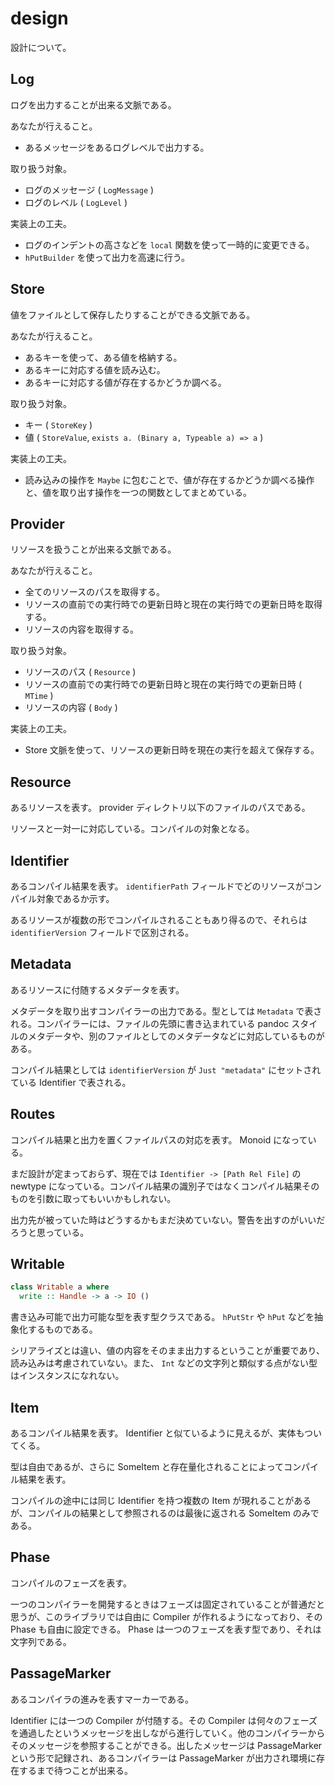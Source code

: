 # design

設計について。

## Log

ログを出力することが出来る文脈である。

あなたが行えること。

* あるメッセージをあるログレベルで出力する。

取り扱う対象。

* ログのメッセージ ( `LogMessage` )
* ログのレベル ( `LogLevel` )

実装上の工夫。

* ログのインデントの高さなどを `local` 関数を使って一時的に変更できる。
* `hPutBuilder` を使って出力を高速に行う。

## Store

値をファイルとして保存したりすることができる文脈である。

あなたが行えること。

* あるキーを使って、ある値を格納する。
* あるキーに対応する値を読み込む。
* あるキーに対応する値が存在するかどうか調べる。

取り扱う対象。

* キー ( `StoreKey` )
* 値 ( `StoreValue`, `exists a. (Binary a, Typeable a) => a` )

実装上の工夫。

* 読み込みの操作を `Maybe` に包むことで、値が存在するかどうか調べる操作と、値を取り出す操作を一つの関数としてまとめている。

## Provider

リソースを扱うことが出来る文脈である。

あなたが行えること。

* 全てのリソースのパスを取得する。
* リソースの直前での実行時での更新日時と現在の実行時での更新日時を取得する。
* リソースの内容を取得する。

取り扱う対象。

* リソースのパス ( `Resource` )
* リソースの直前での実行時での更新日時と現在の実行時での更新日時 ( `MTime` )
* リソースの内容 ( `Body` )

実装上の工夫。

* Store 文脈を使って、リソースの更新日時を現在の実行を超えて保存する。

## Resource

あるリソースを表す。 provider ディレクトリ以下のファイルのパスである。

リソースと一対一に対応している。コンパイルの対象となる。

## Identifier

あるコンパイル結果を表す。 `identifierPath` フィールドでどのリソースがコンパイル対象であるか示す。

あるリソースが複数の形でコンパイルされることもあり得るので、それらは `identifierVersion` フィールドで区別される。

## Metadata

あるリソースに付随するメタデータを表す。

メタデータを取り出すコンパイラーの出力である。型としては `Metadata` で表される。コンパイラーには、ファイルの先頭に書き込まれている pandoc スタイルのメタデータや、別のファイルとしてのメタデータなどに対応しているものがある。

コンパイル結果としては `identifierVersion` が `Just "metadata"` にセットされている Identifier で表される。

## Routes

コンパイル結果と出力を置くファイルパスの対応を表す。 Monoid になっている。

まだ設計が定まっておらず、現在では `Identifier -> [Path Rel File]` の newtype になっている。コンパイル結果の識別子ではなくコンパイル結果そのものを引数に取ってもいいかもしれない。

出力先が被っていた時はどうするかもまだ決めていない。警告を出すのがいいだろうと思っている。

## Writable

```haskell
class Writable a where
  write :: Handle -> a -> IO ()
```

書き込み可能で出力可能な型を表す型クラスである。 `hPutStr` や `hPut` などを抽象化するものである。

シリアライズとは違い、値の内容をそのまま出力するということが重要であり、読み込みは考慮されていない。また、 `Int` などの文字列と類似する点がない型はインスタンスになれない。

## Item

あるコンパイル結果を表す。 Identifier と似ているように見えるが、実体もついてくる。

型は自由であるが、さらに SomeItem と存在量化されることによってコンパイル結果を表す。

コンパイルの途中には同じ Identifier を持つ複数の Item が現れることがあるが、コンパイルの結果として参照されるのは最後に返される SomeItem のみである。

## Phase

コンパイルのフェーズを表す。

一つのコンパイラーを開発するときはフェーズは固定されていることが普通だと思うが、このライブラリでは自由に Compiler が作れるようになっており、その Phase も自由に設定できる。 Phase は一つのフェーズを表す型であり、それは文字列である。

## PassageMarker

あるコンパイラの進みを表すマーカーである。

Identifier には一つの Compiler が付随する。その Compiler は何々のフェーズを通過したというメッセージを出しながら進行していく。他のコンパイラーからそのメッセージを参照することができる。出したメッセージは PassageMarker という形で記録され、あるコンパイラーは PassageMarker が出力され環境に存在するまで待つことが出来る。
